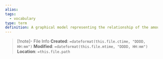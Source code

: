 ```yaml
---
alias: 
tags:
  - vocabulary
type: term
definition: A graphical model representing the relationship of the amount of testing per level, with more at the bottom than at the top.
---
```

> [!note]- File Info
> **Created**:  `=dateformat(this.file.ctime, "DDDD, HH:mm")`
> **Modified**: `=dateformat(this.file.mtime, "DDDD, HH:mm")` 
> **Location**: `=this.file.path`